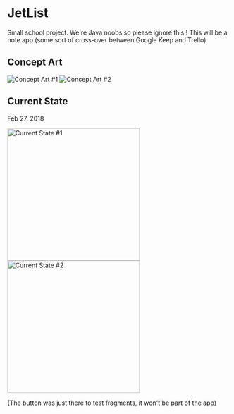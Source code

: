 # JetList
Small school project. We're Java noobs so please ignore this !
This will be a note app (some sort of cross-over between Google Keep and Trello)

## Concept Art

![Concept Art #1](https://i.imgur.com/HvBPDJO.jpg)
![Concept Art #2](https://i.imgur.com/bxq51s1.jpg)

## Current State

Feb 27, 2018


<img src="https://i.imgur.com/7gZ6xQH.png" alt="Current State #1" width="300" />
<img src="https://i.imgur.com/YNph8oH.png" alt="Current State #2" width="300" />


(The button was just there to test fragments, it won't be part of the app)
